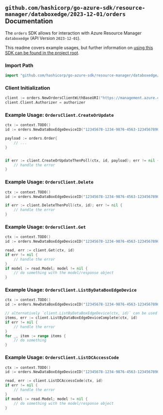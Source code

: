 
## `github.com/hashicorp/go-azure-sdk/resource-manager/databoxedge/2023-12-01/orders` Documentation

The `orders` SDK allows for interaction with Azure Resource Manager `databoxedge` (API Version `2023-12-01`).

This readme covers example usages, but further information on [using this SDK can be found in the project root](https://github.com/hashicorp/go-azure-sdk/tree/main/docs).

### Import Path

```go
import "github.com/hashicorp/go-azure-sdk/resource-manager/databoxedge/2023-12-01/orders"
```


### Client Initialization

```go
client := orders.NewOrdersClientWithBaseURI("https://management.azure.com")
client.Client.Authorizer = authorizer
```


### Example Usage: `OrdersClient.CreateOrUpdate`

```go
ctx := context.TODO()
id := orders.NewDataBoxEdgeDeviceID("12345678-1234-9876-4563-123456789012", "example-resource-group", "dataBoxEdgeDeviceValue")

payload := orders.Order{
	// ...
}


if err := client.CreateOrUpdateThenPoll(ctx, id, payload); err != nil {
	// handle the error
}
```


### Example Usage: `OrdersClient.Delete`

```go
ctx := context.TODO()
id := orders.NewDataBoxEdgeDeviceID("12345678-1234-9876-4563-123456789012", "example-resource-group", "dataBoxEdgeDeviceValue")

if err := client.DeleteThenPoll(ctx, id); err != nil {
	// handle the error
}
```


### Example Usage: `OrdersClient.Get`

```go
ctx := context.TODO()
id := orders.NewDataBoxEdgeDeviceID("12345678-1234-9876-4563-123456789012", "example-resource-group", "dataBoxEdgeDeviceValue")

read, err := client.Get(ctx, id)
if err != nil {
	// handle the error
}
if model := read.Model; model != nil {
	// do something with the model/response object
}
```


### Example Usage: `OrdersClient.ListByDataBoxEdgeDevice`

```go
ctx := context.TODO()
id := orders.NewDataBoxEdgeDeviceID("12345678-1234-9876-4563-123456789012", "example-resource-group", "dataBoxEdgeDeviceValue")

// alternatively `client.ListByDataBoxEdgeDevice(ctx, id)` can be used to do batched pagination
items, err := client.ListByDataBoxEdgeDeviceComplete(ctx, id)
if err != nil {
	// handle the error
}
for _, item := range items {
	// do something
}
```


### Example Usage: `OrdersClient.ListDCAccessCode`

```go
ctx := context.TODO()
id := orders.NewDataBoxEdgeDeviceID("12345678-1234-9876-4563-123456789012", "example-resource-group", "dataBoxEdgeDeviceValue")

read, err := client.ListDCAccessCode(ctx, id)
if err != nil {
	// handle the error
}
if model := read.Model; model != nil {
	// do something with the model/response object
}
```
